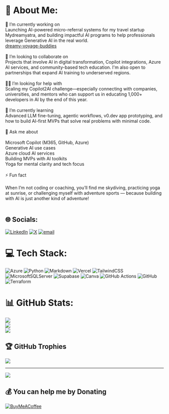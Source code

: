 # 💫 About Me:
🎯 I’m currently working on<br>Launching AI-powered micro-referral systems for my travel startup Mydreamyatra, and building impactful AI programs to help professionals leverage Generative AI in the real world.
<br>[dreamy-voyage-buddies](https://github.com/umeshsureban/dreamy-voyage-buddies)<br><br>🤝 I’m looking to collaborate on<br>Projects that involve AI in digital transformation, Copilot integrations, Azure AI services, and community-based tech education. I'm also open to partnerships that expand AI training to underserved regions.<br><br>🙋‍♂️ I’m looking for help with<br>Scaling my Copilot2AI challenge—especially connecting with companies, universities, and mentors who can support us in educating 1,000+ developers in AI by the end of this year.<br><br>🌱 I’m currently learning<br>Advanced LLM fine-tuning, agentic workflows, v0.dev app prototyping, and how to build AI-first MVPs that solve real problems with minimal code.<br><br>💬 Ask me about<br><br>Microsoft Copilot (M365, GitHub, Azure)<br>Generative AI use cases<br>Azure cloud AI services<br>Building MVPs with AI toolkits<br>Yoga for mental clarity and tech focus<br><br>⚡ Fun fact<br><br>When I’m not coding or coaching, you’ll find me skydiving, practicing yoga at sunrise, or challenging myself with adventure sports — because building with AI is just another kind of adventure!<br><br>


## 🌐 Socials:
[![LinkedIn](https://img.shields.io/badge/LinkedIn-%230077B5.svg?logo=linkedin&logoColor=white)](https://linkedin.com/in/umeshsureban) [![X](https://img.shields.io/badge/X-black.svg?logo=X&logoColor=white)](https://x.com/umeshsureban) [![email](https://img.shields.io/badge/Email-D14836?logo=gmail&logoColor=white)](mailto:umesh.sureban@gmail.com) 

# 💻 Tech Stack:
![Azure](https://img.shields.io/badge/azure-%230072C6.svg?style=for-the-badge&logo=microsoftazure&logoColor=white) ![Python](https://img.shields.io/badge/python-3670A0?style=for-the-badge&logo=python&logoColor=ffdd54) ![Markdown](https://img.shields.io/badge/markdown-%23000000.svg?style=for-the-badge&logo=markdown&logoColor=white) ![Vercel](https://img.shields.io/badge/vercel-%23000000.svg?style=for-the-badge&logo=vercel&logoColor=white) ![TailwindCSS](https://img.shields.io/badge/tailwindcss-%2338B2AC.svg?style=for-the-badge&logo=tailwind-css&logoColor=white) ![MicrosoftSQLServer](https://img.shields.io/badge/Microsoft%20SQL%20Server-CC2927?style=for-the-badge&logo=microsoft%20sql%20server&logoColor=white) ![Supabase](https://img.shields.io/badge/Supabase-3ECF8E?style=for-the-badge&logo=supabase&logoColor=white) ![Canva](https://img.shields.io/badge/Canva-%2300C4CC.svg?style=for-the-badge&logo=Canva&logoColor=white) ![GitHub Actions](https://img.shields.io/badge/github%20actions-%232671E5.svg?style=for-the-badge&logo=githubactions&logoColor=white) ![GitHub](https://img.shields.io/badge/github-%23121011.svg?style=for-the-badge&logo=github&logoColor=white) ![Terraform](https://img.shields.io/badge/terraform-%235835CC.svg?style=for-the-badge&logo=terraform&logoColor=white)
# 📊 GitHub Stats:
![](https://github-readme-stats.vercel.app/api?username=umeshsureban&theme=dark&hide_border=false&include_all_commits=false&count_private=false)<br/>
![](https://nirzak-streak-stats.vercel.app/?user=umeshsureban&theme=dark&hide_border=false)<br/>
![](https://github-readme-stats.vercel.app/api/top-langs/?username=umeshsureban&theme=dark&hide_border=false&include_all_commits=false&count_private=false&layout=compact)

## 🏆 GitHub Trophies
![](https://github-profile-trophy.vercel.app/?username=umeshsureban&theme=radical&no-frame=false&no-bg=true&margin-w=4)

---
[![](https://visitcount.itsvg.in/api?id=umeshsureban&icon=0&color=0)](https://visitcount.itsvg.in)

  ## 💰 You can help me by Donating
  [![BuyMeACoffee](https://img.shields.io/badge/Buy%20Me%20a%20Coffee-ffdd00?style=for-the-badge&logo=buy-me-a-coffee&logoColor=black)](https://buymeacoffee.com/umeshsureban) 

  
<!-- Proudly created with GPRM ( https://gprm.itsvg.in ) -->
